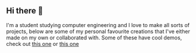 ## Hi there 👋

I'm a student studying computer engineering and I love to make all sorts of projects, below are some of my personal favourite creations that I've either made on my own or collaborated with. 
Some of these have cool demos, check out [this one](https://hiatus770.github.io/myPage) or [this one](https://hiatus770.github.io/blog/programming/graphics/2024/05/25/Marching-Cubes-and-Metaballs.html)

<!--
**hiatus770/hiatus770** is a ✨ _special_ ✨ repository because its `README.md` (this file) appears on your GitHub profile.

Here are some ideas to get you started:

- 🔭 I’m currently working on ...
- 🌱 I’m currently learning ...
- 👯 I’m looking to collaborate on ...
- 🤔 I’m looking for help with ...
- 💬 Ask me about ...
- 📫 How to reach me: ...
- 😄 Pronouns: ...
- ⚡ Fun fact: ...
-->
